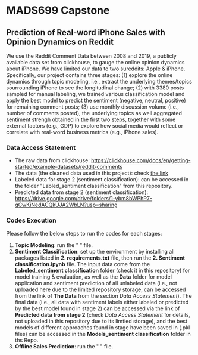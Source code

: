# MADS699 Capstone   

## Prediction of Real-word iPhone Sales with Opinion Dynamics on Reddit

We use the Reddit Comment Data between 2008 and 2019, a publicly available data set from clickhouse, to gauge the online opinion dynamics about iPhone. We have limited our data to two sureddits: Apple & iPhone. Specifically, our project contains three stages: (1) explore the online dynamics through topic modeling, i.e.,   extract the underlying themes/topics sourrounding iPhone to see the longitudinal change; (2) with 3380 posts sampled for manual labeling, we trained various classification model and apply the best model to predict the sentiment (negative, neutral, positive) for remaining comment posts; (3) use monthly discussion volume (i.e., number of comments posted), the underlying topics as well aggregated sentiment strengh obtained in the first two steps, together with some external factors (e.g., GDP) to explore how social media would reflect or correlate with real-word business metrics (e.g., iPhone sales).

### Data Access Statement
- The raw data from clickhouse:  https://clickhouse.com/docs/en/getting-started/example-datasets/reddit-comments  
- The data (the cleaned data used in this project): check [the link](https://drive.google.com/drive/folders/10toX4JXv3NHkC5owntA7LWuxKkyROyIe?usp=sharing)
- Labeled data for stage 2 (sentiment classification): can be accessed in the folder "Labled_sentiment classification" from this repository.    
- Predicted data from stage 2 (sentiment classification): https://drive.google.com/drive/folders/1-ybm8bWPhP7-qCwKiNedACQkUJA2WbLN?usp=sharing  

### Codes Execution 
Please follow the below steps to run the codes for each stages:

1. **Topic Modeling**: run the " " file.
2. **Sentiment Classification**: set up the environment by installing all packages listed in **2. requirements.txt** file, then run the **2. Sentiment classification.ipynb** file. The input data come from the **Labeled_sentiment classification** folder (check it in this repository) for model training & evaluation, as well as the **Data** folder for model application and sentiment prediction of all unlabeled data (i.e., not uploaded here due to the limited repository storage, can be accessed from the link of **The Data** from the section *Data Access Statement*). The final data (i.e., all data with sentiment labels either labeled or predicted by the best model found in stage 2) can be accessed via the link of **Predicted data from stage 2** (check *Data Access Statement* for details, not uploaded in this repository due to its limtied storage), and the best models of different approaches found in stage have been saved in (.pkl files) can be accessed in the **Models_sentiment classification** folder in ths Repo.
3. **Offline Sales Prediction**: run the " " file.
